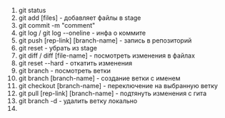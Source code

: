 1. git status
2. git add [files] - добавляет файлы в stage
3. git commit -m "comment"
4. git log / git log --oneline - инфа о коммите
5. git push [rep-link] [branch-name] - запись в репозиторий
6. git reset - убрать из stage
7. git diff / diff [file-name] - посмотреть изменения в файлах
8. git reset --hard - откатить изменения
9. git branch - посмотреть ветки
10. git branch [branch-name] - создание ветки с именем
11. git checkout [branch-name] - переключение на выбранную ветку
12. git pull [rep-link] [branch-name] - подтянуть изменения с гита
13. git branch -d - удалить ветку локально
14.